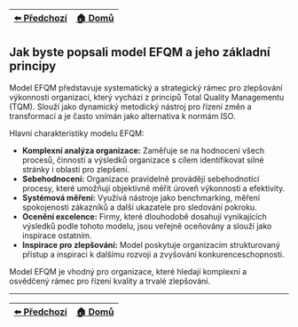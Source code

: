 <div align="center">

| [⬅️ Předchozí](otazka_34.md) | [🏠 Domů](../../README.md) |
|:-------------------------:|:---------------------------:|

</div>

## Jak byste popsali model EFQM a jeho základní principy

Model EFQM představuje systematický a strategický rámec pro zlepšování výkonnosti organizací, který vychází z principů Total Quality Managementu (TQM). Slouží jako dynamický metodický nástroj pro řízení změn a transformací a je často vnímán jako alternativa k normám ISO.

Hlavní charakteristiky modelu EFQM:

- **Komplexní analýza organizace:** Zaměřuje se na hodnocení všech procesů, činností a výsledků organizace s cílem identifikovat silné stránky i oblasti pro zlepšení.
- **Sebehodnocení:** Organizace pravidelně provádějí sebehodnotící procesy, které umožňují objektivně měřit úroveň výkonnosti a efektivity.
- **Systémová měření:** Využívá nástroje jako benchmarking, měření spokojenosti zákazníků a další ukazatele pro sledování pokroku.
- **Ocenění excelence:** Firmy, které dlouhodobě dosahují vynikajících výsledků podle tohoto modelu, jsou veřejně oceňovány a slouží jako inspirace ostatním.
- **Inspirace pro zlepšování:** Model poskytuje organizacím strukturovaný přístup a inspiraci k dalšímu rozvoji a zvyšování konkurenceschopnosti.

Model EFQM je vhodný pro organizace, které hledají komplexní a osvědčený rámec pro řízení kvality a trvalé zlepšování.

---

<div align="center">

| [⬅️ Předchozí](otazka_34.md) | [🏠 Domů](../../README.md) |
|:-------------------------:|:---------------------------:|

</div>